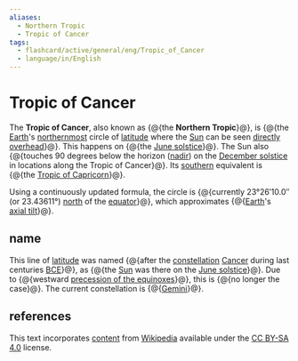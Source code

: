 ```yaml
---
aliases:
  - Northern Tropic
  - Tropic of Cancer
tags:
  - flashcard/active/general/eng/Tropic_of_Cancer
  - language/in/English
---
```


# Tropic of Cancer

The __Tropic of Cancer__, also known as {@{the __Northern Tropic__}@}, is {@{the [Earth](Earth.md)'s [northernmost](north.md) circle of [latitude](latitude.md) where the [Sun](Sun.md) can be seen [directly overhead](subsolar%20point.md)}@}. This happens on {@{the [June solstice](June%20solstice.md)}@}. The Sun also {@{touches 90 degrees below the horizon ([nadir](nadir.md)) on the [December solstice](December%20solstice.md) in locations along the Tropic of Cancer}@}. Its [southern](south.md) equivalent is {@{the [Tropic of Capricorn](Tropic%20of%20Capricorn.md)}@}. <!--SR:!2028-05-09,1087,350!2028-08-10,1165,350!2029-03-03,1324,350!2028-07-22,1146,350!2029-05-22,1382,350-->

Using a continuously updated formula, the circle is {@{currently 23°26′10.0″ (or 23.43611°) [north](north.md) of the [equator](equator.md)}@}, which approximates {@{[Earth](Earth.md)'s [axial tilt](axial%20tilt.md)}@}. <!--SR:!2026-05-06,370,210!2027-04-22,768,330-->

## name

This line of [latitude](latitude.md) was named {@{after the [constellation](constellation.md) [Cancer](Cancer%20(constellation).md) during last centuries [BCE](Common%20Era..md)}@}, as {@{the [Sun](Sun.md) was there on the [June solstice](June%20solstice.md)}@}. Due to {@{westward [precession of the equinoxes](axial%20precession.md)}@}, this is {@{no longer the case}@}. The current constellation is {@{[Gemini](Gemini%20(constellation).md)}@}. <!--SR:!2026-04-05,425,290!2026-04-04,443,310!2025-11-21,375,310!2025-11-09,18,330!2025-11-08,17,330-->

## references

This text incorporates [content](https://en.wikipedia.org/wiki/Tropic_of_Cancer) from [Wikipedia](Wikipedia.md) available under the [CC BY-SA 4.0](https://creativecommons.org/licenses/by-sa/4.0/) license.
